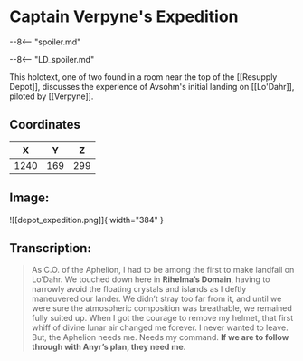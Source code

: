 # Captain Verpyne's Expedition

--8<-- "spoiler.md"

--8<-- "LD_spoiler.md"

This holotext, one of two found in a room near the top of the [[Resupply Depot]], discusses the experience of Avsohm's initial landing on [[Lo'Dahr]], piloted by [[Verpyne]].

## Coordinates
| **X** | **Y** | **Z** |
| :---: | :---: | :---: |
| 1240 |  169  | 299 |

## Image:

![[depot_expedition.png]]{ width="384" }

## Transcription:
> As C.O. of the Aphelion, I had to be among the first to make landfall on Lo’Dahr. We touched down here in **Rihelma’s Domain**, having to narrowly avoid the floating crystals and islands as I deftly maneuvered our lander. We didn’t stray too far from it, and until we were sure the atmospheric composition was breathable, we remained fully suited up. When I got the courage to remove my helmet, that first whiff of divine lunar air changed me forever. I never wanted to leave. But, the Aphelion needs me. Needs my command. **If we are to follow through with Anyr’s plan, they need me**.
